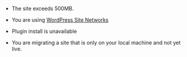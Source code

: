   - The site exceeds 500MB.

  - You are using [WordPress Site Networks](/migrate-wordpress-site-networks)

  - Plugin install is unavailable

  - You are migrating a site that is only on your local machine and not yet live. 